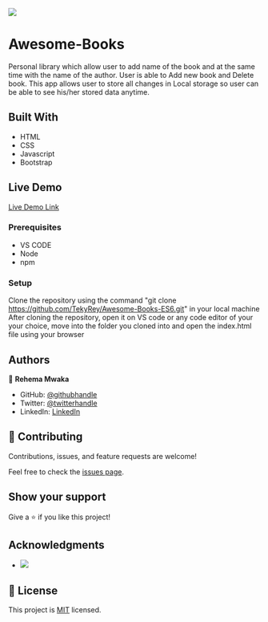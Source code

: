 ![](https://img.shields.io/badge/Microverse-blueviolet)
# Awesome-Books
Personal library which allow user to add name of the book and at the same time with the name of the author. User is able to Add new book and Delete book. This app allows user to store all changes in Local storage so user can be able to see his/her stored data anytime.

## Built With

- HTML
- CSS
- Javascript
- Bootstrap



## Live Demo

[Live Demo Link]()



### Prerequisites
- VS CODE
- Node
- npm

### Setup
Clone the repository using the command "git clone https://github.com/TekyRey/Awesome-Books-ES6.git" in your local machine
After cloning the repository, open it on VS code or any code editor of your your choice, move into the folder you cloned into and open the index.html file using your browser

## Authors

👤 **Rehema Mwaka**

- GitHub: [@githubhandle](https://github.com/TekyRey)
- Twitter: [@twitterhandle](https://twitter.com/RehemaMwaka1)
- LinkedIn: [LinkedIn](https://www.linkedin.com/mwlite/in/rehema-mwaka-48a1801ab)

## 🤝 Contributing

Contributions, issues, and feature requests are welcome!

Feel free to check the [issues page](../../issues/).

## Show your support

Give a ⭐️ if you like this project!

## Acknowledgments

- ![](https://img.shields.io/badge/Microverse-blueviolet)

## 📝 License

This project is [MIT](./MIT.md) licensed.
